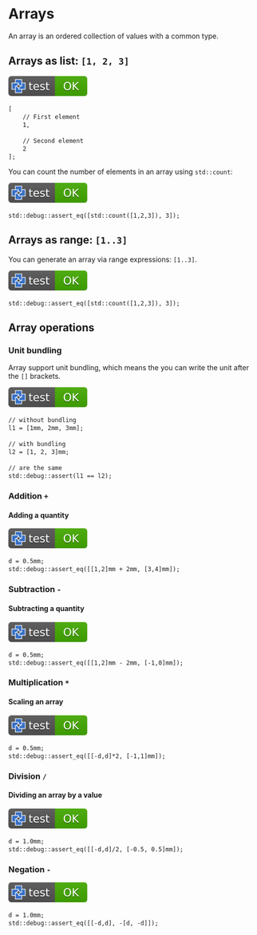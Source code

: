 # Arrays

An array is an ordered collection of values with a common type.

## Arrays as list: `[1, 2, 3]`

[![test](.test/arrays_and_comments.svg)](.test/arrays_and_comments.log)

```µcad,arrays_and_comments
[
    // First element
    1,

    // Second element
    2
];
```

You can count the number of elements in an array using `std::count`:

[![test](.test/array_expressions.svg)](.test/array_expressions.log)

```µcad,array_expressions
std::debug::assert_eq([std::count([1,2,3]), 3]);
```

## Arrays as range: `[1..3]`

You can generate an array via range expressions: `[1..3]`.

[![test](.test/range_expressions.svg)](.test/range_expressions.log)

```µcad,range_expressions
std::debug::assert_eq([std::count([1,2,3]), 3]);
```

## Array operations

### Unit bundling

Array support unit bundling, which means the you can write the unit after the `[]` brackets.

[![test](.test/array_unit_bundling.svg)](.test/array_unit_bundling.log)

```µcad,array_unit_bundling
// without bundling
l1 = [1mm, 2mm, 3mm];

// with bundling
l2 = [1, 2, 3]mm;

// are the same
std::debug::assert(l1 == l2);
```

### Addition `+`

#### Adding a quantity

[![test](.test/array_add.svg)](.test/array_add.log)

```µcad,array_add
d = 0.5mm;
std::debug::assert_eq([[1,2]mm + 2mm, [3,4]mm]);
```

### Subtraction `-`

#### Subtracting a quantity

[![test](.test/array_sub.svg)](.test/array_sub.log)

```µcad,array_sub
d = 0.5mm;
std::debug::assert_eq([[1,2]mm - 2mm, [-1,0]mm]);
```

### Multiplication `*`

#### Scaling an array

[![test](.test/array_mul_scale.svg)](.test/array_mul_scale.log)

```µcad,array_mul_scale
d = 0.5mm;
std::debug::assert_eq([[-d,d]*2, [-1,1]mm]);
```

### Division `/`

#### Dividing an array by a value

[![test](.test/array_div.svg)](.test/array_div.log)

```µcad,array_div
d = 1.0mm;
std::debug::assert_eq([[-d,d]/2, [-0.5, 0.5]mm]);
```

### Negation `-`

[![test](.test/array_neg.svg)](.test/array_neg.log)

```µcad,array_neg
d = 1.0mm;
std::debug::assert_eq([[-d,d], -[d, -d]]);
```
